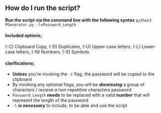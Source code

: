 
## How do I run the script?
**Run the script via the command line with the following syntax**
`python3 PGenerator.py -l=Password_Length`


#### Included options;
(-C) Clipboard Copy,
(-D) Duplicates,
(-U) Upper-case letters,
(-L) Lower-case letters,
(-N) Numbers,
(-S) Symbols


#### clarifications;
- **Unless** you're invoking the `-C` flag, the password will be copied to the clipboard
- By invoking any optional flags, you will be ***dismissing*** a group of characters / recieve a non-repetitive characters password
- `Password_Length` **needs** to be replaced with a valid ***number*** that will represent the length of the password
- `-l` ***is necessary*** to include, to be able and use the script

